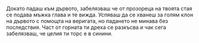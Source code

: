 Докато падаш към дървото, забелязваш че от прозореца на твоята стая се подава мъжка глава и те вижда.
Успяваш да се хванеш за голям клон на дървото с помощта на веригата, но падането не минава без последствия. 
Част от горната ти дреха се разкъсва и чак сега забелязваш, че целия ти торс е в синини.